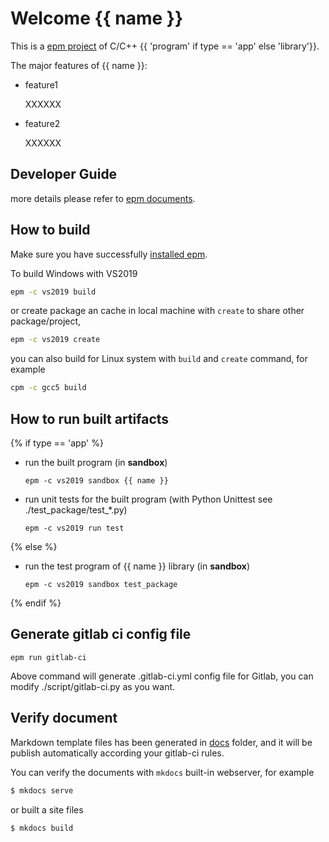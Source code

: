 # Welcome {{ name }}

This is a [epm project](https://epmall.github.io/epm/project/)  of C/C++ {{ 'program' if type == 'app' else 'library'}}.

The major features of {{ name }}:

* feature1

  XXXXXX

* feature2

  XXXXXX

  

## Developer Guide
more details please refer to [epm documents](https://epmkit.github.io/epm).

## How to build

Make sure you have successfully [installed epm](https://epmkit.github.io/epm/installation).

To build Windows with VS2019

```bash
epm -c vs2019 build
```

or create package an cache in local machine with `create` to share other package/project, 

```bash
epm -c vs2019 create
```

you can also build for Linux system with `build` and `create` command, for example 

```bash
cpm -c gcc5 build
```


## How to run built artifacts

{% if  type == 'app' %}

* run the built program (in **sandbox**)

  ```
  epm -c vs2019 sandbox {{ name }}
  ```

  

* run unit tests for the built program (with Python Unittest see ./test_package/test_*.py)

  ```shell
  epm -c vs2019 run test
  ```

  

{% else %}

- run the test  program of {{ name }} library (in **sandbox**)

  ```
  epm -c vs2019 sandbox test_package
  ```

  

{% endif %}

## Generate gitlab ci config file

```
epm run gitlab-ci
```

Above command will generate .gitlab-ci.yml config file for Gitlab, you can modify ./script/gitlab-ci.py as you want.



## Verify document

Markdown template files has been generated in [docs](./docs) folder, and it will be publish automatically according your gitlab-ci rules.

You can verify the documents with `mkdocs` built-in webserver, for example

```sh
$ mkdocs serve
```

or built a site files

```bash
$ mkdocs build
```



